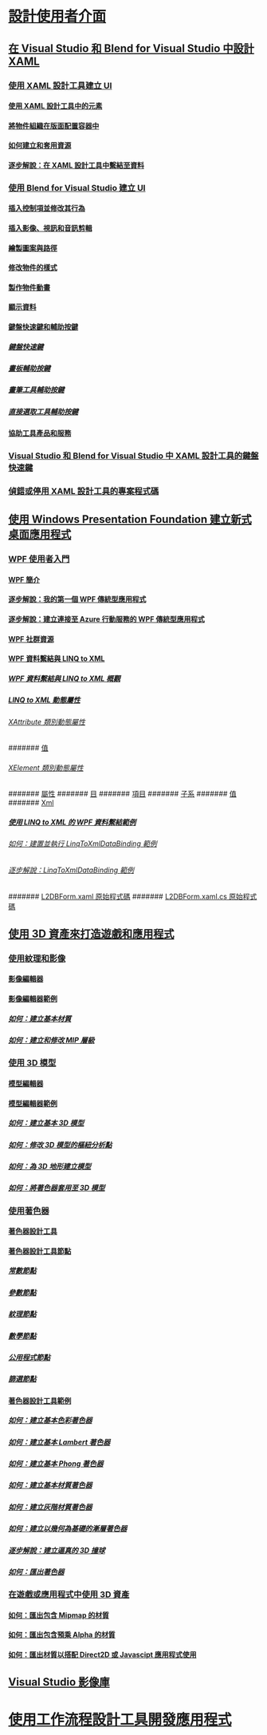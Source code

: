 # [設計使用者介面](designing-user-interfaces.md)
## [在 Visual Studio 和 Blend for Visual Studio 中設計 XAML](designing-xaml-in-visual-studio.md)
### [使用 XAML 設計工具建立 UI](creating-a-ui-by-using-xaml-designer-in-visual-studio.md)
#### [使用 XAML 設計工具中的元素](working-with-elements-in-xaml-designer.md)
#### [將物件組織在版面配置容器中](organize-objects-into-layout-containers-in-xaml-designer.md)
#### [如何建立和套用資源](how-to-create-and-apply-a-resource.md)
#### [逐步解說：在 XAML 設計工具中繫結至資料](walkthrough-binding-to-data-in-xaml-designer.md)
### [使用 Blend for Visual Studio 建立 UI](creating-a-ui-by-using-blend-for-visual-studio.md)
#### [插入控制項並修改其行為](insert-controls-and-modify-their-behavior-in-xaml-designer.md)
#### [插入影像、視訊和音訊剪輯](insert-images-videos-and-audio-clips-in-xaml-designer.md)
#### [繪製圖案與路徑](draw-shapes-and-paths.md)
#### [修改物件的樣式](modify-the-style-of-objects-in-blend.md)
#### [製作物件動畫](animate-objects-in-xaml-designer.md)
#### [顯示資料](display-data-in-blend.md)
#### [鍵盤快速鍵和輔助按鍵](keyboard-shortcuts-and-modifier-keys-in-blend.md)
##### [鍵盤快速鍵](keyboard-shortcuts-in-blend.md)
##### [畫板輔助按鍵](artboard-modifier-keys-in-blend.md)
##### [畫筆工具輔助按鍵](pen-tool-modifier-keys-in-blend.md)
##### [直接選取工具輔助按鍵](direct-selection-tool-modifier-keys-in-blend.md)
#### [協助工具產品和服務](accessibility-products-and-services-blend.md)
### [Visual Studio 和 Blend for Visual Studio 中 XAML 設計工具的鍵盤快速鍵](keyboard-shortcuts-for-xaml-designer.md)
### [偵錯或停用 XAML 設計工具的專案程式碼](debugging-or-disabling-project-code-in-xaml-designer.md)
## [使用 Windows Presentation Foundation 建立新式桌面應用程式](create-modern-desktop-applications-with-windows-presentation-foundation.md)
### [WPF 使用者入門](getting-started-with-wpf.md)
#### [WPF 簡介](introduction-to-wpf.md)
#### [逐步解說：我的第一個 WPF 傳統型應用程式](walkthrough-my-first-wpf-desktop-application2.md)
#### [逐步解說：建立連接至 Azure 行動服務的 WPF 傳統型應用程式](walkthrough-create-a-wpf-desktop-application-connected-to-an-azure-mobile-service.md)
#### [WPF 社群資源](wpf-community-resources.md)
#### [WPF 資料繫結與 LINQ to XML](wpf-data-binding-with-linq-to-xml.md)
##### [WPF 資料繫結與 LINQ to XML 概觀](wpf-data-binding-with-linq-to-xml-overview.md)
##### [LINQ to XML 動態屬性](linq-to-xml-dynamic-properties.md)
###### [XAttribute 類別動態屬性](xattribute-class-dynamic-properties.md)
####### [值](value-xattribute-dynamic-property.md)
###### [XElement 類別動態屬性](xelement-class-dynamic-properties.md)
####### [屬性](attribute-xelement-dynamic-property.md)
####### [目](element-xelement-dynamic-property.md)
####### [項目](elements-xelement-dynamic-property.md)
####### [子系](descendants-xelement-dynamic-property.md)
####### [值](value-xelement-dynamic-property.md)
####### [Xml](xml-xelement-dynamic-property.md)
##### [使用 LINQ to XML 的 WPF 資料繫結範例](wpf-data-binding-using-linq-to-xml-example.md)
###### [如何：建置並執行 LinqToXmlDataBinding 範例](how-to-build-and-run-the-linqtoxmldatabinding-example.md)
###### [逐步解說：LinqToXmlDataBinding 範例](walkthrough-linqtoxmldatabinding-example.md)
####### [L2DBForm.xaml 原始程式碼](l2dbform-xaml-source-code.md)
####### [L2DBForm.xaml.cs 原始程式碼](l2dbform-xaml-cs-source-code.md)
## [使用 3D 資產來打造遊戲和應用程式](working-with-3-d-assets-for-games-and-apps.md)
### [使用紋理和影像](working-with-textures-and-images.md)
#### [影像編輯器](image-editor.md)
#### [影像編輯器範例](image-editor-examples.md)
##### [如何：建立基本材質](how-to-create-a-basic-texture.md)
##### [如何：建立和修改 MIP 層級](how-to-create-and-modify-mip-levels.md)
### [使用 3D 模型](working-with-3-d-models.md)
#### [模型編輯器](model-editor.md)
#### [模型編輯器範例](model-editor-examples.md)
##### [如何：建立基本 3D 模型](how-to-create-a-basic-3-d-model.md)
##### [如何：修改 3D 模型的樞紐分析點](how-to-modify-the-pivot-point-of-a-3-d-model.md)
##### [如何：為 3D 地形建立模型](how-to-model-3-d-terrain.md)
##### [如何：將著色器套用至 3D 模型](how-to-apply-a-shader-to-a-3-d-model.md)
### [使用著色器](working-with-shaders.md)
#### [著色器設計工具](shader-designer.md)
#### [著色器設計工具節點](shader-designer-nodes.md)
##### [常數節點](constant-nodes.md)
##### [參數節點](parameter-nodes.md)
##### [紋理節點](texture-nodes.md)
##### [數學節點](math-nodes.md)
##### [公用程式節點](utility-nodes.md)
##### [篩選節點](filter-nodes.md)
#### [著色器設計工具範例](shader-designer-examples.md)
##### [如何：建立基本色彩著色器](how-to-create-a-basic-color-shader.md)
##### [如何：建立基本 Lambert 著色器](how-to-create-a-basic-lambert-shader.md)
##### [如何：建立基本 Phong 著色器](how-to-create-a-basic-phong-shader.md)
##### [如何：建立基本材質著色器](how-to-create-a-basic-texture-shader.md)
##### [如何：建立灰階材質著色器](how-to-create-a-grayscale-texture-shader.md)
##### [如何：建立以幾何為基礎的漸層著色器](how-to-create-a-geometry-based-gradient-shader.md)
##### [逐步解說：建立逼真的 3D 撞球](walkthrough-creating-a-realistic-3-d-billiard-ball.md)
##### [如何：匯出著色器](how-to-export-a-shader.md)
### [在遊戲或應用程式中使用 3D 資產](using-3-d-assets-in-your-game-or-app.md)
#### [如何：匯出包含 Mipmap 的材質](how-to-export-a-texture-that-contains-mipmaps.md)
#### [如何：匯出包含預乘 Alpha 的材質](how-to-export-a-texture-that-has-premultiplied-alpha.md)
#### [如何：匯出材質以搭配 Direct2D 或 Javascipt 應用程式使用](how-to-export-a-texture-for-use-with-direct2d-or-javascipt-apps.md)
## [Visual Studio 影像庫](the-visual-studio-image-library.md)
# [使用工作流程設計工具開發應用程式](../workflow-designer/developing-applications-with-the-workflow-designer.md)
